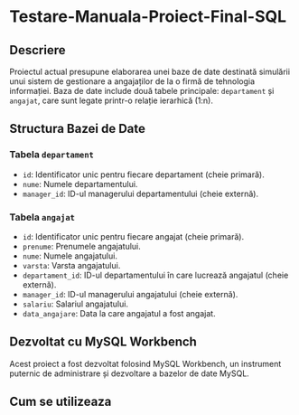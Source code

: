 # Testare-Manuala-Proiect-Final-SQL

## Descriere

Proiectul actual presupune elaborarea unei baze de date destinată simulării unui sistem de gestionare a angajaților de la o firmă de tehnologia informației. Baza de date include două tabele principale: `departament` și `angajat`, care sunt legate printr-o relație ierarhică (1:n).

## Structura Bazei de Date

### Tabela `departament`
- `id`: Identificator unic pentru fiecare departament (cheie primară).
- `nume`: Numele departamentului.
- `manager_id`: ID-ul managerului departamentului (cheie externă).

### Tabela `angajat`
- `id`: Identificator unic pentru fiecare angajat (cheie primară).
- `prenume`: Prenumele angajatului.
- `nume`: Numele angajatului.
- `varsta`: Varsta angajatului.
- `departament_id`: ID-ul departamentului în care lucrează angajatul (cheie externă).
- `manager_id`: ID-ul managerului angajatului (cheie externă).
- `salariu`: Salariul angajatului.
- `data_angajare`: Data la care angajatul a fost angajat.

## Dezvoltat cu MySQL Workbench

Acest proiect a fost dezvoltat folosind MySQL Workbench, un instrument puternic de administrare și dezvoltare a bazelor de date MySQL.

## Cum se utilizeaza


